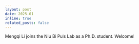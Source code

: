 ```yaml
---
layout: post
date: 2025-01
inline: true
related_posts: false
---
```



Mengqi Li joins the Niu Bi Puls Lab as a Ph.D. student. Welcome!

